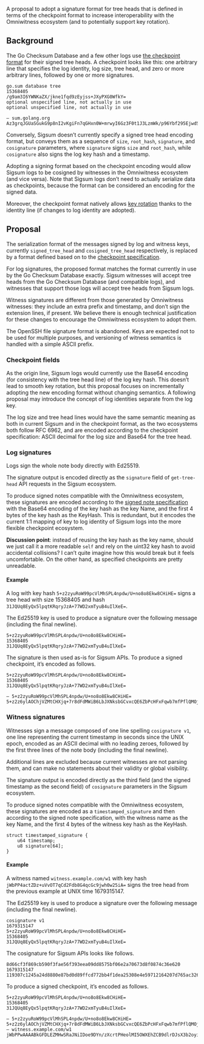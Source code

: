 A proposal to adopt a signature format for tree heads that is defined in terms of the checkpoint format to increase interoperability with the Omniwitness ecosystem (and to potentially support key rotation).

## Background

The Go Checksum Database and a few other logs use [the checkpoint format](https://github.com/transparency-dev/formats/blob/main/log/README.md#checkpoint-format) for their signed tree heads. A checkpoint looks like this: one arbitrary line that specifies the log identity, log size, tree head, and zero or more arbitrary lines, followed by one or more signatures.

```
go.sum database tree
15368405
/g9am3I6YWNKaZX/jkne1fqd9zEyjss+JXyPXG0WfkY=
optional unspecified line, not actually in use
optional unspecified line, not actually in use

— sum.golang.org Az3grqJGUaSGukG9p8nI2vKgiFn7qGHxn0W+mrwyI6Gz3F0t1J3LzmWk/p96Ybf295EjwdSwlzgijq5WA9d1Ded7owM=
```

Conversely, Sigsum doesn’t currently specify a signed tree head encoding format, but conveys them as a sequence of `size`, `root_hash`, `signature`, and `cosignature` parameters, where `signature` signs `size` and `root_hash`, while `cosignature` also signs the log key hash and a timestamp.

Adopting a signing format based on the checkpoint encoding would allow Sigsum logs to be cosigned by witnesses in the Omniwitness ecosystem (and vice versa). Note that Sigsum logs don’t need to actually serialize data as checkpoints, because the format can be considered an encoding for the signed data.

Moreover, the checkpoint format natively allows [key rotation](https://git.glasklar.is/sigsum/project/documentation/-/issues/26) thanks to the identity line (if changes to log identity are adopted).

## Proposal

The serialization format of the messages signed by log and witness keys, currently `signed_tree_head` and `cosigned_tree_head` respectively, is replaced by a format defined based on to the [checkpoint specification](https://github.com/transparency-dev/formats/blob/main/log/README.md#checkpoint-format).

For log signatures, the proposed format matches the format currently in use by the Go Checksum Database exactly. Sigsum witnesses will accept tree heads from the Go Checksum Database (and compatible logs), and witnesses that support those logs will accept tree heads from Sigsum logs.

Witness signatures are different from those generated by Omniwitness witnesses: they include an extra prefix and timestamp, and don’t sign the extension lines, if present. We believe there is enough technical justification for these changes to encourage the Omniwitness ecosystem to adopt them.

The OpenSSH file signature format is abandoned. Keys are expected not to be used for multiple purposes, and versioning of witness semantics is handled with a simple ASCII prefix.

### Checkpoint fields

As the origin line, Sigsum logs would currently use the Base64 encoding (for consistency with the tree head line) of the log key hash. This doesn’t lead to smooth key rotation, but this proposal focuses on incrementally adopting the new encoding format without changing semantics. A following proposal may introduce the concept of log identities separate from the log key.

The log size and tree head lines would have the same semantic meaning as both in current Sigsum and in the checkpoint format, as the two ecosystems both follow RFC 6962, and are encoded according to the checkpoint specification: ASCII decimal for the log size and Base64 for the tree head.

### Log signatures

Logs sign the whole note body directly with Ed25519.

The signature output is encoded directly as the `signature` field of `get-tree-head` API requests in the Sigsum ecosystem.

To produce signed notes compatible with the Omniwitness ecosystem, these signatures are encoded according to the [signed note specification](https://pkg.go.dev/golang.org/x/mod/sumdb/note) with the Base64 encoding of the key hash as the key Name, and the first 4 bytes of the key hash as the KeyHash. This is redundant, but it encodes the current 1:1 mapping of key to log identity of Sigsum logs into the more flexible checkpoint ecosystem.

**Discussion point**: instead of reusing the key hash as the key name, should we just call it a more readable `self` and rely on the uint32 key hash to avoid accidental collisions? I can’t quite imagine how this would break but it feels uncomfortable. On the other hand, as specified checkpoints are pretty unreadable.

#### Example

A log with key hash `5+z2zyuRoW99pcVlMhSPL4npdw/U+no8o8Ekw8CHiHE=` signs a tree head with size 15368405 and hash `31JQUq8EyQx5lpqtKRqryJzA+77WD2xmTyuB4uIlXeE=`.

The Ed25519 key is used to produce a signature over the following message (including the final newline).

```
5+z2zyuRoW99pcVlMhSPL4npdw/U+no8o8Ekw8CHiHE=
15368405
31JQUq8EyQx5lpqtKRqryJzA+77WD2xmTyuB4uIlXeE=
```

The signature is then used as-is for Sigsum APIs. To produce a signed checkpoint, it’s encoded as follows.

```
5+z2zyuRoW99pcVlMhSPL4npdw/U+no8o8Ekw8CHiHE=
15368405
31JQUq8EyQx5lpqtKRqryJzA+77WD2xmTyuB4uIlXeE=

— 5+z2zyuRoW99pcVlMhSPL4npdw/U+no8o8Ekw8CHiHE= 5+z2z6ylAOChjVZMtCHXjq+7r8dFdMWiB6LbJXNksbGCvxcQE6ZbPcHFxFqwb7mfPflQMOjiPl2bvmXvKhQBzM4pq/I=
```

### Witness signatures

Witnesses sign a message composed of one line spelling `cosignature v1`, one line representing the current timestamp in seconds since the UNIX epoch, encoded as an ASCII decimal with no leading zeroes, followed by the first three lines of the note body (including the final newline).

Additional lines are excluded because current witnesses are not parsing them, and can make no statements about their validity or global visibility.

The signature output is encoded directly as the third field (and the signed timestamp as the second field) of `cosignature` parameters in the Sigsum ecosystem.

To produce signed notes compatible with the Omniwitness ecosystem, these signatures are encoded as a `timestamped_signature` and then according to the signed note specification, with the witness name as the key Name, and the first 4 bytes of the witness key hash as the KeyHash.

```
struct timestamped_signature {
	u64 timestamp;
	u8 signature[64];
}
```

#### Example

A witness named `witness.example.com/w1` with key hash `jWbPP4actZDz+uVvOT7qCd2Fdb8G4qcGc9jwh0w25iA=` signs the tree head from the previous example at UNIX time 1679315147.

The Ed25519 key is used to produce a signature over the following message (including the final newline).

```
cosignature v1
1679315147
5+z2zyuRoW99pcVlMhSPL4npdw/U+no8o8Ekw8CHiHE=
15368405
31JQUq8EyQx5lpqtKRqryJzA+77WD2xmTyuB4uIlXeE=
```

The cosignature for Sigsum APIs looks like follows.

```
8d66cf3f869cb590f3fae56f393eea09dd8575bf06e2a70673d8f0874c36e620 1679315147 119307c1245a24d8880e87bd0d89ffcd772bb4f1dea25308e4e59712164207d765ac326c5f76f6a328a7d673d9aa17f99cda34c547be99b2140640487d9faa9c
```

To produce a signed checkpoint, it’s encoded as follows.

```
5+z2zyuRoW99pcVlMhSPL4npdw/U+no8o8Ekw8CHiHE=
15368405
31JQUq8EyQx5lpqtKRqryJzA+77WD2xmTyuB4uIlXeE=

— 5+z2zyuRoW99pcVlMhSPL4npdw/U+no8o8Ekw8CHiHE= 5+z2z6ylAOChjVZMtCHXjq+7r8dFdMWiB6LbJXNksbGCvxcQE6ZbPcHFxFqwb7mfPflQMOjiPl2bvmXvKhQBzM4pq/I=
— witness.example.com/w1 jWbPPwAAAABkGFDLEZMHwSRaJNiIDoe9DYn/zXcrtPHeolMI5OWXEhZCB9dlrDJsX3b2oyin1nPZ\nqhf5nNo0xUe+mbIUBkBIfZ+qnA==
```
